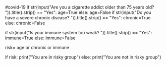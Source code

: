 #covid-19
if str(input("Are you a cigarette addict older than 75 years old? ")).title().strip() == "Yes":
age=True
else:
age=False
if str(input("Do you have a severe chronic disease? ")).title().strip() == "Yes":
chronic=True
else:
chronic=False

if str(input("Is your immune system too weak? ")).title().strip() == "Yes":
immune=True
else:
immune=False

risk= age or chronic or immune

if risk:
print("You are in risky group")
else:
print("You are not in risky group")

